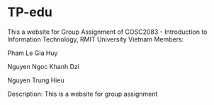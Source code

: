 # TP-edu
This a website for Group Assignment of COSC2083 - Introduction to Information Technology, RMIT University Vietnam
Members:

Pham Le Gia Huy

Nguyen Ngoc Khanh Dzi

Nguyen Trung Hieu

Description: This is a website for group assignment
